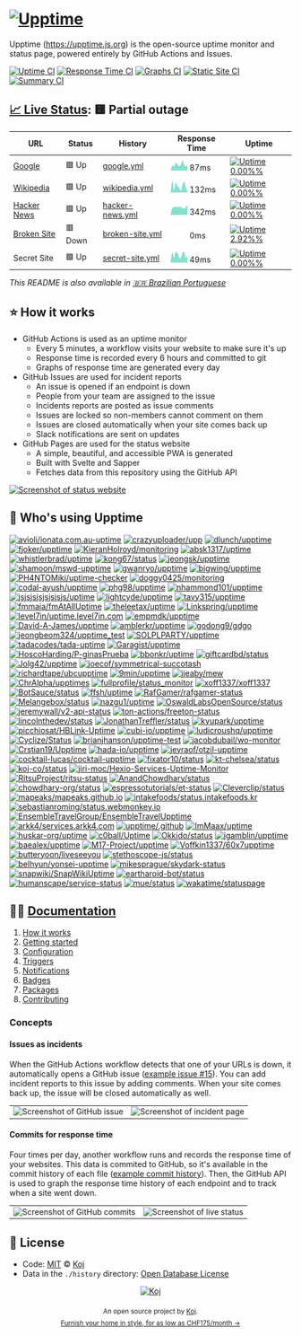 # [![Upptime](https://raw.githubusercontent.com/upptime/upptime.js.org/master/static/img/logo.svg)](https://upptime.js.org)

<!--start: description-->

Upptime (https://upptime.js.org) is the open-source uptime monitor and status page, powered entirely by GitHub Actions and Issues.

<!--end: description-->

[![Uptime CI](https://github.com/koj-co/upptime/workflows/Uptime%20CI/badge.svg)](https://github.com/koj-co/upptime/actions?query=workflow%3A%22Uptime+CI%22)
[![Response Time CI](https://github.com/koj-co/upptime/workflows/Response%20Time%20CI/badge.svg)](https://github.com/koj-co/upptime/actions?query=workflow%3A%22Response+Time+CI%22)
[![Graphs CI](https://github.com/koj-co/upptime/workflows/Graphs%20CI/badge.svg)](https://github.com/koj-co/upptime/actions?query=workflow%3A%22Graphs+CI%22)
[![Static Site CI](https://github.com/koj-co/upptime/workflows/Static%20Site%20CI/badge.svg)](https://github.com/koj-co/upptime/actions?query=workflow%3A%22Static+Site+CI%22)
[![Summary CI](https://github.com/koj-co/upptime/workflows/Summary%20CI/badge.svg)](https://github.com/koj-co/upptime/actions?query=workflow%3A%22Summary+CI%22)

## [📈 Live Status](https://demo.upptime.js.org): <!--live status--> **🟨 Partial outage**

<!--start: status pages-->
<!-- This summary is generated by Upptime (https://github.com/upptime/upptime) -->
<!-- Do not edit this manually, your changes will be overwritten -->

| URL                                             | Status  | History                                                                                      | Response Time                                                                    | Uptime                                                                                                                                                                                                          |
| ----------------------------------------------- | ------- | -------------------------------------------------------------------------------------------- | -------------------------------------------------------------------------------- | --------------------------------------------------------------------------------------------------------------------------------------------------------------------------------------------------------------- |
| [Google](https://www.google.com)                | 🟩 Up   | [google.yml](https://github.com/upptime/upptime/commits/master/history/google.yml)           | <img alt="Response time graph" src="./graphs/google.png" height="20"> 87ms       | [![Uptime 0.00%%](https://img.shields.io/endpoint?url=https%3A%2F%2Fraw.githubusercontent.com%2Fupptime%2Fupptime%2Fmaster%2Fapi%2Fgoogle%2Fuptime.json)](https://demo.upptime.js.org/history/google)           |
| [Wikipedia](https://en.wikipedia.org)           | 🟩 Up   | [wikipedia.yml](https://github.com/upptime/upptime/commits/master/history/wikipedia.yml)     | <img alt="Response time graph" src="./graphs/wikipedia.png" height="20"> 132ms   | [![Uptime 0.00%%](https://img.shields.io/endpoint?url=https%3A%2F%2Fraw.githubusercontent.com%2Fupptime%2Fupptime%2Fmaster%2Fapi%2Fwikipedia%2Fuptime.json)](https://demo.upptime.js.org/history/wikipedia)     |
| [Hacker News](https://news.ycombinator.com)     | 🟩 Up   | [hacker-news.yml](https://github.com/upptime/upptime/commits/master/history/hacker-news.yml) | <img alt="Response time graph" src="./graphs/hacker-news.png" height="20"> 342ms | [![Uptime 0.00%%](https://img.shields.io/endpoint?url=https%3A%2F%2Fraw.githubusercontent.com%2Fupptime%2Fupptime%2Fmaster%2Fapi%2Fhacker-news%2Fuptime.json)](https://demo.upptime.js.org/history/hacker-news) |
| [Broken Site](https://thissitedoesnotexist.com) | 🟥 Down | [broken-site.yml](https://github.com/upptime/upptime/commits/master/history/broken-site.yml) | <img alt="Response time graph" src="./graphs/broken-site.png" height="20"> 0ms   | [![Uptime 2.92%%](https://img.shields.io/endpoint?url=https%3A%2F%2Fraw.githubusercontent.com%2Fupptime%2Fupptime%2Fmaster%2Fapi%2Fbroken-site%2Fuptime.json)](https://demo.upptime.js.org/history/broken-site) |
| Secret Site                                     | 🟩 Up   | [secret-site.yml](https://github.com/upptime/upptime/commits/master/history/secret-site.yml) | <img alt="Response time graph" src="./graphs/secret-site.png" height="20"> 49ms  | [![Uptime 0.00%%](https://img.shields.io/endpoint?url=https%3A%2F%2Fraw.githubusercontent.com%2Fupptime%2Fupptime%2Fmaster%2Fapi%2Fsecret-site%2Fuptime.json)](https://demo.upptime.js.org/history/secret-site) |

<!--end: status pages-->

<!--start: docs-->

_This README is also available in [🇧🇷 Brazilian Portuguese](./README.pt-br.md)_

## ⭐ How it works

- GitHub Actions is used as an uptime monitor
  - Every 5 minutes, a workflow visits your website to make sure it's up
  - Response time is recorded every 6 hours and committed to git
  - Graphs of response time are generated every day
- GitHub Issues are used for incident reports
  - An issue is opened if an endpoint is down
  - People from your team are assigned to the issue
  - Incidents reports are posted as issue comments
  - Issues are locked so non-members cannot comment on them
  - Issues are closed automatically when your site comes back up
  - Slack notifications are sent on updates
- GitHub Pages are used for the status website
  - A simple, beautiful, and accessible PWA is generated
  - Built with Svelte and Sapper
  - Fetches data from this repository using the GitHub API

[![Screenshot of status website](https://raw.githubusercontent.com/upptime/upptime.js.org/master/static/img/screenshot-status.png)](https://upptime.js.org)

## 💝 Who's using Upptime

<!-- start: readme-repos-list -->
<!-- This list is auto-generated using koj-co/readme-repos-list -->
<!-- Do not edit this list manually, your changes will be overwritten -->

[![avioli/ionata.com.au-uptime](https://images.weserv.nl/?url=avatars0.githubusercontent.com%2Fu%2F524259%3Fv%3D4&h=30&w=30&fit=cover&mask=circle&maxage=7d)](https://ionata.com.au)
[![crazyuploader/upp](https://images.weserv.nl/?url=avatars1.githubusercontent.com%2Fu%2F49350241%3Fv%3D4&h=30&w=30&fit=cover&mask=circle&maxage=7d)](https://upp.jugalkishore.me)
[![dlunch/upptime](https://images.weserv.nl/?url=avatars1.githubusercontent.com%2Fu%2F1371509%3Fv%3D4&h=30&w=30&fit=cover&mask=circle&maxage=7d)](https://upptime.dlunch.net/)
[![fjoker/upptime](https://images.weserv.nl/?url=avatars2.githubusercontent.com%2Fu%2F6489660%3Fv%3D4&h=30&w=30&fit=cover&mask=circle&maxage=7d)](https://demo.upptime.js.org)
[![KieranHolroyd/monitoring](https://images.weserv.nl/?url=avatars1.githubusercontent.com%2Fu%2F25421864%3Fv%3D4&h=30&w=30&fit=cover&mask=circle&maxage=7d)](https://monitoring.kieran.dev)
[![absk1317/uptime](https://images.weserv.nl/?url=avatars3.githubusercontent.com%2Fu%2F14087778%3Fv%3D4&h=30&w=30&fit=cover&mask=circle&maxage=7d)](https://demo.upptime.js.org)
[![whistlerbrad/uptime](https://images.weserv.nl/?url=avatars2.githubusercontent.com%2Fu%2F12632335%3Fv%3D4&h=30&w=30&fit=cover&mask=circle&maxage=7d)](https://upptime.github.io/upptime)
[![kong67/status](https://images.weserv.nl/?url=avatars2.githubusercontent.com%2Fu%2F2015787%3Fv%3D4&h=30&w=30&fit=cover&mask=circle&maxage=7d)](https://upptime.github.io/upptime)
[![jeongsk/upptime](https://images.weserv.nl/?url=avatars2.githubusercontent.com%2Fu%2F57607783%3Fv%3D4&h=30&w=30&fit=cover&mask=circle&maxage=7d)](https://demo.upptime.js.org)
[![shamoon/mswd-upptime](https://images.weserv.nl/?url=avatars1.githubusercontent.com%2Fu%2F4887959%3Fv%3D4&h=30&w=30&fit=cover&mask=circle&maxage=7d)](https://status.mswd.io)
[![gwanryo/upptime](https://images.weserv.nl/?url=avatars0.githubusercontent.com%2Fu%2F9062624%3Fv%3D4&h=30&w=30&fit=cover&mask=circle&maxage=7d)](https://status.jmm.kr)
[![bigwing/upptime](https://images.weserv.nl/?url=avatars3.githubusercontent.com%2Fu%2F13835088%3Fv%3D4&h=30&w=30&fit=cover&mask=circle&maxage=7d)](https://bigwing.github.io/upptime/)
[![PH4NTOMiki/uptime-checker](https://images.weserv.nl/?url=avatars1.githubusercontent.com%2Fu%2F35368241%3Fv%3D4&h=30&w=30&fit=cover&mask=circle&maxage=7d)](https://demo.upptime.js.org)
[![doggy0425/monitoring](https://images.weserv.nl/?url=avatars2.githubusercontent.com%2Fu%2F72742954%3Fv%3D4&h=30&w=30&fit=cover&mask=circle&maxage=7d)](https://demo.upptime.js.org)
[![codal-ayush/upptime](https://images.weserv.nl/?url=avatars1.githubusercontent.com%2Fu%2F61188326%3Fv%3D4&h=30&w=30&fit=cover&mask=circle&maxage=7d)](https://demo.upptime.js.org)
[![phg98/upptime](https://images.weserv.nl/?url=avatars1.githubusercontent.com%2Fu%2F12092302%3Fv%3D4&h=30&w=30&fit=cover&mask=circle&maxage=7d)](https://demo.upptime.js.org)
[![nhammond101/upptime](https://images.weserv.nl/?url=avatars3.githubusercontent.com%2Fu%2F456479%3Fv%3D4&h=30&w=30&fit=cover&mask=circle&maxage=7d)](https://status.happypengu.in)
[![jsjsjsjsjsjsjsjs/uptime](https://images.weserv.nl/?url=avatars0.githubusercontent.com%2Fu%2F49901141%3Fv%3D4&h=30&w=30&fit=cover&mask=circle&maxage=7d)](https://demo.upptime.js.org)
[![lightcyde/upptime](https://images.weserv.nl/?url=avatars3.githubusercontent.com%2Fu%2F47458786%3Fv%3D4&h=30&w=30&fit=cover&mask=circle&maxage=7d)](https://status.lightcyde.agency)
[![tavy315/upptime](https://images.weserv.nl/?url=avatars2.githubusercontent.com%2Fu%2F6184412%3Fv%3D4&h=30&w=30&fit=cover&mask=circle&maxage=7d)](https://demo.upptime.js.org)
[![fmmaia/fmAtAllUptime](https://images.weserv.nl/?url=avatars3.githubusercontent.com%2Fu%2F74735321%3Fv%3D4&h=30&w=30&fit=cover&mask=circle&maxage=7d)](https://demo.upptime.js.org)
[![theleetax/uptime](https://images.weserv.nl/?url=avatars0.githubusercontent.com%2Fu%2F61379531%3Fv%3D4&h=30&w=30&fit=cover&mask=circle&maxage=7d)](https://status.theleetax.com)
[![Linkspring/upptime](https://images.weserv.nl/?url=avatars1.githubusercontent.com%2Fu%2F66222735%3Fv%3D4&h=30&w=30&fit=cover&mask=circle&maxage=7d)](https://status.lksg.me)
[![level7in/uptime.level7in.com](https://images.weserv.nl/?url=avatars3.githubusercontent.com%2Fu%2F9393567%3Fv%3D4&h=30&w=30&fit=cover&mask=circle&maxage=7d)](https://uptime.level7in.com)
[![empmdk/upptime](https://images.weserv.nl/?url=avatars3.githubusercontent.com%2Fu%2F6612031%3Fv%3D4&h=30&w=30&fit=cover&mask=circle&maxage=7d)](https://status.wickedcpu.com)
[![David-A-James/upptime](https://images.weserv.nl/?url=avatars1.githubusercontent.com%2Fu%2F8606919%3Fv%3D4&h=30&w=30&fit=cover&mask=circle&maxage=7d)](https://David-A-James.github.io/upptime)
[![amblerkr/upptime](https://images.weserv.nl/?url=avatars3.githubusercontent.com%2Fu%2F67187038%3Fv%3D4&h=30&w=30&fit=cover&mask=circle&maxage=7d)](https://status.ambler.kr)
[![godong9/gdgo](https://images.weserv.nl/?url=avatars0.githubusercontent.com%2Fu%2F1950670%3Fv%3D4&h=30&w=30&fit=cover&mask=circle&maxage=7d)](https://godong9.github.io/gdgo)
[![jeongbeom324/upptime_test](https://images.weserv.nl/?url=avatars2.githubusercontent.com%2Fu%2F74699926%3Fv%3D4&h=30&w=30&fit=cover&mask=circle&maxage=7d)](https://jeongbeom324@gmail.com.github.io/upptime_test)
[![SOLPLPARTY/upptime](https://images.weserv.nl/?url=avatars2.githubusercontent.com%2Fu%2F37937762%3Fv%3D4&h=30&w=30&fit=cover&mask=circle&maxage=7d)](https://status.solpl.party)
[![tadacodes/tada-uptime](https://images.weserv.nl/?url=avatars2.githubusercontent.com%2Fu%2F1444318%3Fv%3D4&h=30&w=30&fit=cover&mask=circle&maxage=7d)](https://tada.wtf)
[![Garagist/upptime](https://images.weserv.nl/?url=avatars2.githubusercontent.com%2Fu%2F61826246%3Fv%3D4&h=30&w=30&fit=cover&mask=circle&maxage=7d)](https://Garagist.github.io/upptime)
[![HoscoHarding/P-ginasPrueba](https://images.weserv.nl/?url=avatars1.githubusercontent.com%2Fu%2F56766560%3Fv%3D4&h=30&w=30&fit=cover&mask=circle&maxage=7d)](https://demo.upptime.js.org)
[![bbonkr/uptime](https://images.weserv.nl/?url=avatars0.githubusercontent.com%2Fu%2F3590545%3Fv%3D4&h=30&w=30&fit=cover&mask=circle&maxage=7d)](https://uptime.bbon.me)
[![giftcardbd/status](https://images.weserv.nl/?url=avatars0.githubusercontent.com%2Fu%2F70586926%3Fv%3D4&h=30&w=30&fit=cover&mask=circle&maxage=7d)](https://giftcardbd.github.io/status)
[![Jolg42/upptime](https://images.weserv.nl/?url=avatars3.githubusercontent.com%2Fu%2F1328733%3Fv%3D4&h=30&w=30&fit=cover&mask=circle&maxage=7d)](https://jolg42.github.io/upptime)
[![joecof/symmetrical-succotash](https://images.weserv.nl/?url=avatars1.githubusercontent.com%2Fu%2F43552945%3Fv%3D4&h=30&w=30&fit=cover&mask=circle&maxage=7d)](https://joecof.github.io/symmetrical-succotash)
[![richardtape/ubcupptime](https://images.weserv.nl/?url=avatars0.githubusercontent.com%2Fu%2F116946%3Fv%3D4&h=30&w=30&fit=cover&mask=circle&maxage=7d)](https://richardtape.github.io/ubcupptime)
[![9min/upptime](https://images.weserv.nl/?url=avatars1.githubusercontent.com%2Fu%2F12682061%3Fv%3D4&h=30&w=30&fit=cover&mask=circle&maxage=7d)](https://9min.github.io/upptime)
[![jjeaby/mew](https://images.weserv.nl/?url=avatars1.githubusercontent.com%2Fu%2F32763196%3Fv%3D4&h=30&w=30&fit=cover&mask=circle&maxage=7d)](https://jjeaby.github.io/mew)
[![ChrAlpha/upptimes](https://images.weserv.nl/?url=avatars0.githubusercontent.com%2Fu%2F53332481%3Fv%3D4&h=30&w=30&fit=cover&mask=circle&maxage=7d)](https://status.ichr.me)
[![fullprofile/status_monitor](https://images.weserv.nl/?url=avatars2.githubusercontent.com%2Fu%2F20567415%3Fv%3D4&h=30&w=30&fit=cover&mask=circle&maxage=7d)](https://status.waypath.io)
[![xoff1337/xoff1337](https://images.weserv.nl/?url=avatars2.githubusercontent.com%2Fu%2F58573943%3Fv%3D4&h=30&w=30&fit=cover&mask=circle&maxage=7d)](https://xoff1337.github.io/xoff1337)
[![BotSauce/status](https://images.weserv.nl/?url=avatars0.githubusercontent.com%2Fu%2F69754536%3Fv%3D4&h=30&w=30&fit=cover&mask=circle&maxage=7d)](https://botsauce.github.io/status)
[![ffsh/uptime](https://images.weserv.nl/?url=avatars3.githubusercontent.com%2Fu%2F36672151%3Fv%3D4&h=30&w=30&fit=cover&mask=circle&maxage=7d)](https://status.freifunk-suedholstein.de)
[![RafGamer/rafgamer-status](https://images.weserv.nl/?url=avatars1.githubusercontent.com%2Fu%2F25205937%3Fv%3D4&h=30&w=30&fit=cover&mask=circle&maxage=7d)](https://status.rafgamer.pw)
[![Melangebox/status](https://images.weserv.nl/?url=avatars2.githubusercontent.com%2Fu%2F74049849%3Fv%3D4&h=30&w=30&fit=cover&mask=circle&maxage=7d)](https://status.melangebox.com)
[![nazgu1/uptime](https://images.weserv.nl/?url=avatars0.githubusercontent.com%2Fu%2F1545613%3Fv%3D4&h=30&w=30&fit=cover&mask=circle&maxage=7d)](https://nazgu1.github.io/uptime)
[![OswaldLabsOpenSource/status](https://images.weserv.nl/?url=avatars3.githubusercontent.com%2Fu%2F21421587%3Fv%3D4&h=30&w=30&fit=cover&mask=circle&maxage=7d)](https://status.oswaldlabs.com)
[![jeremywall/v2-api-status](https://images.weserv.nl/?url=avatars0.githubusercontent.com%2Fu%2F1005490%3Fv%3D4&h=30&w=30&fit=cover&mask=circle&maxage=7d)](https://jeremywall.github.io/v2-api-status)
[![ton-actions/freeton-status](https://images.weserv.nl/?url=avatars3.githubusercontent.com%2Fu%2F67861283%3Fv%3D4&h=30&w=30&fit=cover&mask=circle&maxage=7d)](https://ton-actions.github.io/freeton-status)
[![lincolnthedev/status](https://images.weserv.nl/?url=avatars2.githubusercontent.com%2Fu%2F41193328%3Fv%3D4&h=30&w=30&fit=cover&mask=circle&maxage=7d)](https://lincolnthedev.github.io/classi-status)
[![JonathanTreffler/status](https://images.weserv.nl/?url=avatars1.githubusercontent.com%2Fu%2F28999431%3Fv%3D4&h=30&w=30&fit=cover&mask=circle&maxage=7d)](https://JonathanTreffler.github.io/status)
[![kyupark/upptime](https://images.weserv.nl/?url=avatars3.githubusercontent.com%2Fu%2F465309%3Fv%3D4&h=30&w=30&fit=cover&mask=circle&maxage=7d)](https://upptime.js.org)
[![picchiosat/HBLink-Uptime](https://images.weserv.nl/?url=avatars3.githubusercontent.com%2Fu%2F8112062%3Fv%3D4&h=30&w=30&fit=cover&mask=circle&maxage=7d)](https://uptime.hblink.it)
[![cubi-io/upptime](https://images.weserv.nl/?url=avatars0.githubusercontent.com%2Fu%2F73463162%3Fv%3D4&h=30&w=30&fit=cover&mask=circle&maxage=7d)](https://upptime.cubi.so)
[![ludicroushq/upptime](https://images.weserv.nl/?url=avatars3.githubusercontent.com%2Fu%2F40924967%3Fv%3D4&h=30&w=30&fit=cover&mask=circle&maxage=7d)](https://uptime.ludicroushq.com)
[![Cyclize/Status](https://images.weserv.nl/?url=avatars3.githubusercontent.com%2Fu%2F41808935%3Fv%3D4&h=30&w=30&fit=cover&mask=circle&maxage=7d)](https://status.cyclize.cf)
[![brianjhanson/upptime-test](https://images.weserv.nl/?url=avatars0.githubusercontent.com%2Fu%2F1843073%3Fv%3D4&h=30&w=30&fit=cover&mask=circle&maxage=7d)](https://upptime.brianhanson.net)
[![jacobdubail/wo-monitor](https://images.weserv.nl/?url=avatars0.githubusercontent.com%2Fu%2F292745%3Fv%3D4&h=30&w=30&fit=cover&mask=circle&maxage=7d)](https://jacobdubail.github.io/wo-monitor)
[![Crstian19/Upptime](https://images.weserv.nl/?url=avatars2.githubusercontent.com%2Fu%2F21632768%3Fv%3D4&h=30&w=30&fit=cover&mask=circle&maxage=7d)](https://crstian.me)
[![hada-io/upptime](https://images.weserv.nl/?url=avatars0.githubusercontent.com%2Fu%2F63682122%3Fv%3D4&h=30&w=30&fit=cover&mask=circle&maxage=7d)](https://upptime.hada.io)
[![jeyraof/otzil-upptime](https://images.weserv.nl/?url=avatars0.githubusercontent.com%2Fu%2F2032880%3Fv%3D4&h=30&w=30&fit=cover&mask=circle&maxage=7d)](https://status.otzil.com)
[![cocktail-lucas/cocktail-upptime](https://images.weserv.nl/?url=avatars1.githubusercontent.com%2Fu%2F68220332%3Fv%3D4&h=30&w=30&fit=cover&mask=circle&maxage=7d)](https://uptime.cocktailfunding.io)
[![fixator10/status](https://images.weserv.nl/?url=avatars0.githubusercontent.com%2Fu%2F11073934%3Fv%3D4&h=30&w=30&fit=cover&mask=circle&maxage=7d)](https://status.fixator10.ru)
[![kt-chelsea/status](https://images.weserv.nl/?url=avatars0.githubusercontent.com%2Fu%2F73645078%3Fv%3D4&h=30&w=30&fit=cover&mask=circle&maxage=7d)](https://kt-chelsea.github.io/status)
[![koj-co/status](https://images.weserv.nl/?url=avatars3.githubusercontent.com%2Fu%2F65495851%3Fv%3D4&h=30&w=30&fit=cover&mask=circle&maxage=7d)](https://status.koj.co)
[![jiri-moc/Hexio-Services-Uptime-Monitor](https://images.weserv.nl/?url=avatars3.githubusercontent.com%2Fu%2F33858853%3Fv%3D4&h=30&w=30&fit=cover&mask=circle&maxage=7d)](https://jiri-moc.github.io/Hexio-Services-Uptime-Monitor)
[![RitsuProject/ritsu-status](https://images.weserv.nl/?url=avatars1.githubusercontent.com%2Fu%2F72663161%3Fv%3D4&h=30&w=30&fit=cover&mask=circle&maxage=7d)](https://RitsuProject.github.io/themes-status)
[![AnandChowdhary/status](https://images.weserv.nl/?url=avatars3.githubusercontent.com%2Fu%2F2841780%3Fv%3D4&h=30&w=30&fit=cover&mask=circle&maxage=7d)](https://anandchowdhary.github.io/status/)
[![chowdhary-org/status](https://images.weserv.nl/?url=avatars0.githubusercontent.com%2Fu%2F68894094%3Fv%3D4&h=30&w=30&fit=cover&mask=circle&maxage=7d)](https://chowdhary-org.github.io/status/)
[![espressotutorials/et-status](https://images.weserv.nl/?url=avatars1.githubusercontent.com%2Fu%2F46780758%3Fv%3D4&h=30&w=30&fit=cover&mask=circle&maxage=7d)](https://espressotutorials.github.io/et-status)
[![Cleverclip/status](https://images.weserv.nl/?url=avatars1.githubusercontent.com%2Fu%2F60980904%3Fv%3D4&h=30&w=30&fit=cover&mask=circle&maxage=7d)](https://cleverclip.github.io/status/)
[![mapeaks/mapeaks.github.io](https://images.weserv.nl/?url=avatars2.githubusercontent.com%2Fu%2F63757001%3Fv%3D4&h=30&w=30&fit=cover&mask=circle&maxage=7d)](https://mapeaks.github.io)
[![intakefoods/status.intakefoods.kr](https://images.weserv.nl/?url=avatars0.githubusercontent.com%2Fu%2F15935353%3Fv%3D4&h=30&w=30&fit=cover&mask=circle&maxage=7d)](https://status.intakefoods.kr)
[![sebastianroming/status.webmonkey.io](https://images.weserv.nl/?url=avatars3.githubusercontent.com%2Fu%2F200112%3Fv%3D4&h=30&w=30&fit=cover&mask=circle&maxage=7d)](https://status.webmonkey.io)
[![EnsembleTravelGroup/EnsembleTravelUpptime](https://images.weserv.nl/?url=avatars1.githubusercontent.com%2Fu%2F6980232%3Fv%3D4&h=30&w=30&fit=cover&mask=circle&maxage=7d)](https://status.ensembletravel.com)
[![arkk4/services.arkk4.com](https://images.weserv.nl/?url=avatars2.githubusercontent.com%2Fu%2F55327209%3Fv%3D4&h=30&w=30&fit=cover&mask=circle&maxage=7d)](https://services.arkk4.com)
[![upptime/.github](https://images.weserv.nl/?url=avatars0.githubusercontent.com%2Fu%2F72692977%3Fv%3D4&h=30&w=30&fit=cover&mask=circle&maxage=7d)](https://upptime.js.org)
[![ImMaax/uptime](https://images.weserv.nl/?url=avatars0.githubusercontent.com%2Fu%2F40642083%3Fv%3D4&h=30&w=30&fit=cover&mask=circle&maxage=7d)](https://ImMaax.github.io/uptime)
[![huskar-org/uptime](https://images.weserv.nl/?url=avatars1.githubusercontent.com%2Fu%2F55132110%3Fv%3D4&h=30&w=30&fit=cover&mask=circle&maxage=7d)](https://huskar-org.github.io/uptime)
[![c0ball/Uptime](https://images.weserv.nl/?url=avatars0.githubusercontent.com%2Fu%2F41505593%3Fv%3D4&h=30&w=30&fit=cover&mask=circle&maxage=7d)](https://demo.upptime.js.org)
[![Okkido/status](https://images.weserv.nl/?url=avatars0.githubusercontent.com%2Fu%2F312146%3Fv%3D4&h=30&w=30&fit=cover&mask=circle&maxage=7d)](https://Okkido.github.io/status)
[![jgamblin/upptime](https://images.weserv.nl/?url=avatars0.githubusercontent.com%2Fu%2F8428124%3Fv%3D4&h=30&w=30&fit=cover&mask=circle&maxage=7d)](https://demo.upptime.js.org)
[![baealex/upptime](https://images.weserv.nl/?url=avatars1.githubusercontent.com%2Fu%2F35596687%3Fv%3D4&h=30&w=30&fit=cover&mask=circle&maxage=7d)](https://status.blex.me)
[![M17-Project/upptime](https://images.weserv.nl/?url=avatars3.githubusercontent.com%2Fu%2F70443931%3Fv%3D4&h=30&w=30&fit=cover&mask=circle&maxage=7d)](https://uptime.m17.link)
[![Voffkin1337/60x7upptime](https://images.weserv.nl/?url=avatars3.githubusercontent.com%2Fu%2F60769918%3Fv%3D4&h=30&w=30&fit=cover&mask=circle&maxage=7d)](https://Voffkin1337.github.io/60x7upptime)
[![butteryoon/liveseeyou](https://images.weserv.nl/?url=avatars3.githubusercontent.com%2Fu%2F1392084%3Fv%3D4&h=30&w=30&fit=cover&mask=circle&maxage=7d)](https://butteryoon.github.io/liveseeyou)
[![stethoscope-js/status](https://images.weserv.nl/?url=avatars3.githubusercontent.com%2Fu%2F71249357%3Fv%3D4&h=30&w=30&fit=cover&mask=circle&maxage=7d)](https://stethoscope-js.github.io/status/)
[![belhyun/yonsei-upptime](https://images.weserv.nl/?url=avatars3.githubusercontent.com%2Fu%2F895026%3Fv%3D4&h=30&w=30&fit=cover&mask=circle&maxage=7d)](https://belhyun.github.io/yonsei-upptime)
[![mikesprague/skydark-status](https://images.weserv.nl/?url=avatars3.githubusercontent.com%2Fu%2F560705%3Fv%3D4&h=30&w=30&fit=cover&mask=circle&maxage=7d)](https://status.skydark.app/)
[![snapwiki/SnapWikiUptime](https://images.weserv.nl/?url=avatars0.githubusercontent.com%2Fu%2F66179893%3Fv%3D4&h=30&w=30&fit=cover&mask=circle&maxage=7d)](https://snapwiki.github.io/SnapWikiUptime)
[![eartharoid-bot/status](https://images.weserv.nl/?url=avatars3.githubusercontent.com%2Fu%2F73784129%3Fv%3D4&h=30&w=30&fit=cover&mask=circle&maxage=7d)](https://status.eartharoid.me)
[![humanscape/service-status](https://images.weserv.nl/?url=avatars0.githubusercontent.com%2Fu%2F38031863%3Fv%3D4&h=30&w=30&fit=cover&mask=circle&maxage=7d)](https://status.humanscape.io)
[![mue/status](https://images.weserv.nl/?url=avatars2.githubusercontent.com%2Fu%2F58658585%3Fv%3D4&h=30&w=30&fit=cover&mask=circle&maxage=7d)](https://status.muetab.com)
[![wakatime/statuspage](https://images.weserv.nl/?url=avatars1.githubusercontent.com%2Fu%2F4814844%3Fv%3D4&h=30&w=30&fit=cover&mask=circle&maxage=7d)](https://status.wakatime.com)

<!-- end: readme-repos-list -->

## 👩‍💻 [Documentation](https://upptime.js.org)

1. [How it works](https://upptime.js.org/docs)
1. [Getting started](https://upptime.js.org/docs/get-started)
1. [Configuration](https://upptime.js.org/docs/configuration)
1. [Triggers](https://upptime.js.org/docs/triggers)
1. [Notifications](https://upptime.js.org/docs/notifications)
1. [Badges](https://upptime.js.org/docs/badges)
1. [Packages](https://upptime.js.org/docs/packages)
1. [Contributing](https://upptime.js.org/docs/contributing)

### Concepts

#### Issues as incidents

When the GitHub Actions workflow detects that one of your URLs is down, it automatically opens a GitHub issue ([example issue #15](https://github.com/koj-co/upptime/issues/15)). You can add incident reports to this issue by adding comments. When your site comes back up, the issue will be closed automatically as well.

<table>
  <tr>
    <td>
      <img alt="Screenshot of GitHub issue" src="https://raw.githubusercontent.com/upptime/upptime.js.org/master/static/img/screenshot-issue.png">
    </td>
    <td>
      <img alt="Screenshot of incident page" src="https://raw.githubusercontent.com/upptime/upptime.js.org/master/static/img/screenshot-incident.png">
    </td>
  </tr>
</table>

#### Commits for response time

Four times per day, another workflow runs and records the response time of your websites. This data is commited to GitHub, so it's available in the commit history of each file ([example commit history](https://github.com/koj-co/upptime/commits/master/history/wikipedia.yml)). Then, the GitHub API is used to graph the response time history of each endpoint and to track when a site went down.

<table>
  <tr>
    <td>
      <img alt="Screenshot of GitHub commits" src="https://raw.githubusercontent.com/upptime/upptime.js.org/master/static/img/screenshot-history.png">
    </td>
    <td>
      <img alt="Screenshot of live status" src="https://raw.githubusercontent.com/upptime/upptime.js.org/master/static/img/screenshot-live-status.png">
    </td>
  </tr>
</table>
<!--end: docs-->

## 📄 License

- Code: [MIT](./LICENSE) © [Koj](https://koj.co)
- Data in the `./history` directory: [Open Database License](https://opendatacommons.org/licenses/odbl/1-0/)

<!--start: logo-->
<p align="center">
  <a href="https://koj.co">
    <img width="44" alt="Koj" src="https://kojcdn.com/v1598284251/website-v2/koj-github-footer_m089ze.svg">
  </a>
</p>
<p align="center">
  <sub>An open source project by <a href="https://koj.co">Koj</a>. <br> <a href="https://koj.co">Furnish your home in style, for as low as CHF175/month →</a></sub>
</p>
<!--end: logo-->
